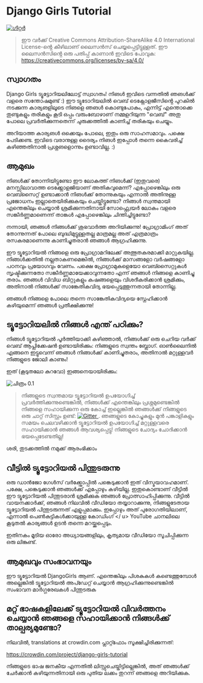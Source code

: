 # Django Girls Tutorial

[![ഗിറ്റർ](https://badges.gitter.im/DjangoGirls/tutorial.svg)](https://gitter.im/DjangoGirls/tutorial)

> ഈ വർക്ക് Creative Commons Attribution-ShareAlike 4.0 International License-ൻ്റെ കീഴിലാണ് ലൈസൻസ് ചെയ്യപ്പെട്ടിട്ടുള്ളത്. ഈ ലൈസൻസിൻ്റെ ഒരു പതിപ്പ് കാണാൻ ഇവിടെ പോവുക: https://creativecommons.org/licenses/by-sa/4.0/

## സ്വാഗതം

Django Girls ട്യൂട്ടോറിയലിലോട്ട് സ്വാഗതം! നിങൾ ഇവിടെ വന്നതിൽ ഞങൾക്ക് വളരെ സന്തോഷമുണ്ട് :) ഈ ട്യുടോറിയലിൽ വെബ് ടെക്നോളജീസിൻ്റെ പുറകിൽ നടക്കുന്ന കാര്യങളിലൂടെ നിങളെ ഞങൾ കൊണ്ടുപോകും, എന്നിട്ട് എന്തൊക്കെ തുണ്ടുകളും തരികളും കൂടി ഒപ്പം വരുംബോഴാണ് നമ്മളറിയുന്ന "വെബ്" അതു പോലെ പ്രവർതിക്കുന്നതെന്ന് ചുരുക്കത്തിൽ കാണിച്ച് തരികയും ചെയ്യും.

അറിയാത്ത കാര്യങൾ ഒക്കെയും പോലെ, ഇതും ഒരു സാഹസമാവും. പക്ഷെ പേടിക്കണ്ട. ഇവിടെ വരാനുള്ള ദൈര്യം നിങൾ ഇപ്പോൾ തന്നെ കൈവരിച്ച് കഴിഞ്ഞതിനാൽ പ്രശ്നങളൊന്നും ഉണ്ടാവില്ല. :)

## ആമുഖം

നിങൾക്ക് തോന്നിയിട്ടുണ്ടോ ഈ ലോകത്ത് നിങൾക്ക് (ഇതുവരെ) മനസ്സിലാവാത്ത ടെക്ക്നോളജിയാണ് അതികവുമെന്ന്? എപ്പോഴെങ്കിലും ഒരു വെബ്സൈറ്റ് ഉണ്ടാക്കാൻ നിങൾക്ക് തോന്നുകയും എന്നാൽ അതിനുള്ള പ്രജോധനം ഇല്ലാതെയിരിക്കുകയും ചെയ്തിട്ടുണ്ടോ? നിങ്ങൾ സ്വന്തമായി എന്തെങ്കിലും ചെയ്യാൻ ശ്രമിക്കുന്നതിനായി സോഫ്റ്റ്വെയർ ലോകം വളരെ സങ്കീർണ്ണമാണെന്ന് താങ്കൾ എപ്പോഴെങ്കിലും ചിന്തിച്ചിട്ടുണ്ടോ?

നന്നായി, ഞങ്ങൾ നിങ്ങൾക്ക് ശുഭവാർത്ത അറിയിക്കുന്നു! പ്രോഗ്രാമിംഗ് അത് തോന്നുന്നത് പോലെ ബുദ്ധിമുട്ടുള്ളതല്ല മാത്രമല്ല അത് എത്രമാത്രം രസകരമാണെന്നു കാണിച്ചുതരാൻ ഞങ്ങൾ ആഗ്രഹിക്കുന്നു.

ഈ ട്യൂട്ടോറിയൽ നിങ്ങളെ ഒരു പ്രോഗ്രാമറിലേക്ക് അത്ഭുതകരമാക്കി മാറ്റുകയില്ല. നിങ്ങൾക്കതിൽ നല്ലതാകണമെങ്കിൽ, നിങ്ങൾക്ക് മാസങ്ങളോ വർഷങ്ങളോ പഠനവും പ്രയോഗവും വേണം. പക്ഷെ പ്രോഗ്രാമുകളെയോ വെബ്സൈറ്റുകൾ സൃഷ്ടിക്കുന്നതോ സങ്കീർണ്ണമായേക്കാവുന്നതോ എന്ന് ഞങ്ങൾ നിങ്ങളെ കാണിച്ചു തരാം. ഞങ്ങൾ വിവിധ ബിറ്റുകളും കഷങ്ങളെയും വിശദീകരിക്കാൻ ശ്രമിക്കും, അതിനാൽ നിങ്ങൾക്ക് സാങ്കേതികവിദ്യ ഭയപ്പെടുത്തുന്നതായി തോന്നില്ല.

ഞങ്ങൾ നിങ്ങളെ പോലെ തന്നെ സാങ്കേതികവിദ്യയെ സ്നേഹിക്കാൻ കഴിയുമെന്ന് ഞങ്ങൾ പ്രതീക്ഷിക്കുന്നു!

## ട്യൂട്ടോറിയലിൽ നിങ്ങൾ എന്ത് പഠിക്കും?

നിങ്ങൾ ട്യൂട്ടോറിയൽ പൂർത്തിയാക്കി കഴിഞ്ഞാൽ, നിങ്ങൾക്ക് ഒരു ചെറിയ വർക്ക് വെബ് ആപ്ലിക്കേഷൻ ഉണ്ടായിരിക്കും: നിങ്ങളുടെ സ്വന്തം ബ്ലോഗ്. ഓൺലൈനിൽ എങ്ങനെ ഇട്ടുവെന്ന് ഞങ്ങൾ നിങ്ങൾക്ക് കാണിച്ചുതരാം, അതിനാൽ മറ്റുള്ളവർ നിങ്ങളുടെ ജോലി കാണും!

ഇത് (കൂടുതലോ കുറവോ) ഇങ്ങനെയായിരിക്കും:

![ചിത്രം 0.1](images/application.png)

> നിങ്ങളുടെ സ്വന്തമായ ട്യൂട്ടോറിയൽ ഉപയോഗിച്ച് പ്രവർത്തിക്കുന്നുണ്ടെങ്കിൽ, നിങ്ങൾക്ക് എന്തെങ്കിലും പ്രശ്നമുണ്ടെങ്കിൽ നിങ്ങളെ സഹായിക്കുന്ന ഒരു കോച്ച് ഇല്ലെങ്കിൽ ഞങ്ങൾക്ക് നിങ്ങളുടെ ഒരു ചാറ്റ് സിസ്റ്റം ഉണ്ട്: [ ![Gitter](https://badges.gitter.im/DjangoGirls/tutorial.svg) ](https://gitter.im/DjangoGirls/tutorial). ഞങ്ങളുടെ കോച്ചുകളും മുൻ പങ്കാളികളും സമയം ചെലവഴിക്കാൻ ട്യൂട്ടോറിയൽ ഉപയോഗിച്ച് മറ്റുള്ളവരെ സഹായിക്കാൻ ഞങ്ങൾ ആവശ്യപ്പെട്ടു! നിങ്ങളുടെ ചോദ്യം ചോദിക്കാൻ ഭയപ്പെടേണ്ടതില്ല!

ശരി, തുടക്കത്തിൽ നമുക്ക് ആരംഭിക്കാം

## വീട്ടിൽ ട്യൂട്ടോറിയൽ പിന്തുടരുന്നു

ഒരു ഡാൻജോ ഗേൾസ് വർക്ക്ഷോപ്പിൽ പങ്കെടുക്കാൻ ഇത് വിസ്മയാവഹമാണ്. പക്ഷേ, പങ്കെടുക്കാൻ ഞങ്ങൾക്ക് എപ്പോഴും കഴിയില്ല. ഇതുകൊണ്ടാണ് വീട്ടിൽ ഈ ട്യൂട്ടോറിയൽ പിന്തുടരാൻ ശ്രമിക്കുക ഞങ്ങൾ പ്രോത്സാഹിപ്പിക്കുന്നു. വീട്ടിൽ വായനക്കാർക്ക്, ഞങ്ങൾ നിലവിൽ വീഡിയോ തയ്യാറാക്കുന്നു, നിങ്ങളുടേതായ ട്യൂട്ടോറിയൽ പിന്തുടരുന്നത് എളുപ്പമാക്കും. ഇപ്പോഴും അത് പുരോഗതിയിലാണ്, എന്നാൽ  പെൺകുട്ടികൾക്കായുള്ള കോഡിംഗ് </ u> YouTube ചാനലിലെ കൂടുതൽ കാര്യങ്ങൾ ഉടൻ തന്നെ മറയ്ക്കപ്പെടും.</p> 

ഇതിനകം മൂടിയ ഓരോ അധ്യായങ്ങളിലും, കൃത്യമായ വീഡിയോ സൂചിപ്പിക്കുന്ന ഒരു ലിങ്കുണ്ട്.

## ആമുഖവും സംഭാവനയും

ഈ ട്യൂട്ടോറിയൽ DjangoGirls ആണ്. എന്തെങ്കിലും പിശകുകൾ കണ്ടെത്തുമ്പോൾ അല്ലെങ്കിൽ ട്യൂട്ടോറിയൽ അപ്ഡേറ്റ് ചെയ്യാൻ ആഗ്രഹിക്കുന്നുണ്ടെങ്കിൽ സംഭാവന മാർഗ്ഗരേഖകൾ പിന്തുടരുക 

## മറ്റ് ഭാഷകളിലേക്ക് ട്യൂട്ടോറിയൽ വിവർത്തനം ചെയ്യാൻ ഞങ്ങളെ സഹായിക്കാൻ നിങ്ങൾക്ക് താല്പര്യമുണ്ടോ?

നിലവിൽ, translations at crowdin.com പ്ലാറ്റ്ഫോം സൂക്ഷിച്ചിരിക്കുന്നത്:

https://crowdin.com/project/django-girls-tutorial

നിങ്ങളുടെ ഭാഷ ജനകീയ എന്നതിൽ ലിസ്റ്റുചെയ്തിട്ടില്ലെങ്കിൽ, അത് ഞങ്ങൾക്ക് ചേർക്കാൻ കഴിയുന്നതിനായി ഒരു പുതിയ ലക്കം തുറന്ന് ഞങ്ങളെ അറിയിക്കുക.